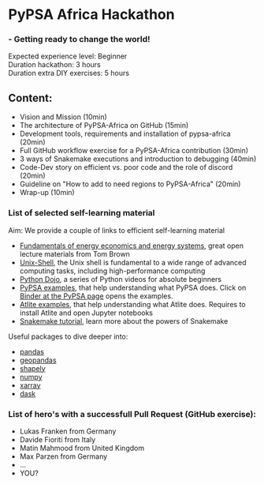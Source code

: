 # PyPSA Africa Hackathon 
### - Getting ready to change the world!
Expected experience level: Beginner  
Duration hackathon: 3 hours  
Duration extra DIY exercises: 5 hours

Content:
------------
- Vision and Mission (10min)
- The architecture of PyPSA-Africa on GitHub (15min)
- Development tools, requirements and installation of pypsa-africa (20min)
- Full GitHub workflow exercise for a PyPSA-Africa contribution (30min)
- 3 ways of Snakemake executions and introduction to debugging (40min)
- Code-Dev story on efficient vs. poor code and the role of discord (20min)
- Guideline on "How to add to need regions to PyPSA-Africa" (20min)
- Wrap-up (10min)

### List of selected self-learning material
Aim: We provide a couple of links to efficient self-learning material
- [Fundamentals of energy economics and energy systems](https://nworbmot.org/teaching.html), great open lecture materials from Tom Brown
- [Unix-Shell](https://swcarpentry.github.io/shell-novice/), the Unix shell is fundamental to a wide range of advanced computing tasks, including high-performance computing
- [Python Dojo](https://www.youtube.com/playlist?list=PLBZBJbE_rGRWeh5mIBhD-hhDwSEDxogDg), a series of Python videos for absolute beginners
- [PyPSA examples](https://github.com/PyPSA/PyPSA/tree/master/examples), that help understanding what PyPSA does. Click on [Binder at the PyPSA page](https://github.com/PyPSA/PyPSA) opens the examples.
- [Atlite examples](https://github.com/PyPSA/atlite/tree/master/examples), that help understanding what Atlite does. Requires to install Atlite and open Jupyter notebooks
- [Snakemake tutorial](https://snakemake.readthedocs.io/en/stable/tutorial/tutorial.html), learn more about the powers of Snakemake

Useful packages to dive deeper into:
- [pandas](https://pandas.pydata.org/)
- [geopandas](https://geopandas.org/en/stable/)
- [shapely](https://shapely.readthedocs.io/en/stable/manual.html#introduction)
- [numpy](https://nbviewer.org/github/jrjohansson/scientific-python-lectures/blob/master/Lecture-2-Numpy.ipynb)
- [xarray](http://xarray.pydata.org/en/stable/tutorials-and-videos.html)
- [dask](https://github.com/dask/dask-tutorial)

### List of hero's with a successfull Pull Request (GitHub exercise): 
- Lukas Franken from Germany
- Davide Fioriti from Italy
- Matin Mahmood from United Kingdom
- Max Parzen from Germany
- ...
- YOU?

